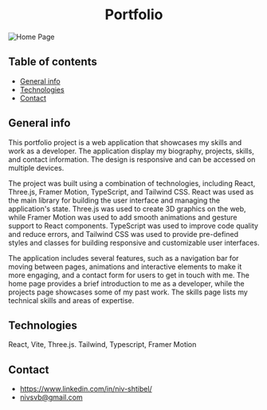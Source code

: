 <h1 align="center" id="title">Portfolio</h1>

![Home Page](https://www.linkpicture.com/q/Screenshot_8_31.png)

## Table of contents

-   [General info](#general-info)
-   [Technologies](#technologies)
-   [Contact](#contact)

## General info

This portfolio project is a web application that showcases my skills and work as a developer. The application display my biography, projects, skills, and contact information. The design is responsive and can be accessed on multiple devices.

The project was built using a combination of technologies, including React, Three.js, Framer Motion, TypeScript, and Tailwind CSS. React was used as the main library for building the user interface and managing the application's state. Three.js was used to create 3D graphics on the web, while Framer Motion was used to add smooth animations and gesture support to React components. TypeScript was used to improve code quality and reduce errors, and Tailwind CSS was used to provide pre-defined styles and classes for building responsive and customizable user interfaces.

The application includes several features, such as a navigation bar for moving between pages, animations and interactive elements to make it more engaging, and a contact form for users to get in touch with me. The home page provides a brief introduction to me as a developer, while the projects page showcases some of my past work. The skills page lists my technical skills and areas of expertise.

## Technologies

React, Vite, Three.js. Tailwind, Typescript, Framer Motion

## Contact

-   https://www.linkedin.com/in/niv-shtibel/
-   nivsvb@gmail.com
